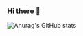 ### Hi there 👋

![Anurag's GitHub stats](https://github-readme-stats.vercel.app/api?username=Elomolina&show_icons=true&theme=radical)
